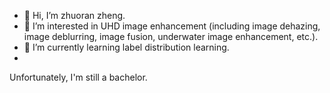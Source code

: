 - 👋 Hi, I’m zhuoran zheng.
- 👀 I’m interested in UHD image enhancement (including image dehazing, image deblurring, image fusion, underwater image enhancement, etc.).
- 🌱 I’m currently learning label distribution learning.
- 
Unfortunately, I'm still a bachelor.

